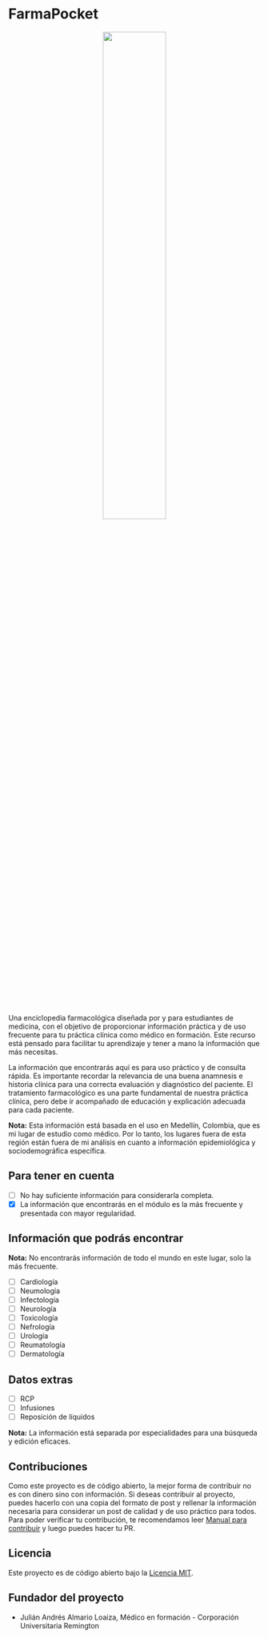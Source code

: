 # FarmaPocket

<p align="center">
  <img src="https://user-images.githubusercontent.com/102930875/184941638-d1b30461-4f3d-4169-8d6a-a6c2483a26eb.png" width="50%">
</p>

Una enciclopedia farmacológica diseñada por y para estudiantes de medicina, con el objetivo de proporcionar información práctica y de uso frecuente para tu práctica clínica como médico en formación. Este recurso está pensado para facilitar tu aprendizaje y tener a mano la información que más necesitas.

La información que encontrarás aquí es para uso práctico y de consulta rápida. Es importante recordar la relevancia de una buena anamnesis e historia clínica para una correcta evaluación y diagnóstico del paciente. El tratamiento farmacológico es una parte fundamental de nuestra práctica clínica, pero debe ir acompañado de educación y explicación adecuada para cada paciente.

**Nota:** Esta información está basada en el uso en Medellín, Colombia, que es mi lugar de estudio como médico. Por lo tanto, los lugares fuera de esta región están fuera de mi análisis en cuanto a información epidemiológica y sociodemográfica específica.

## Para tener en cuenta

- [ ] No hay suficiente información para considerarla completa.
- [x] La información que encontrarás en el módulo es la más frecuente y presentada con mayor regularidad.

## Información que podrás encontrar

**Nota:** No encontrarás información de todo el mundo en este lugar, solo la más frecuente.

- [ ] Cardiología
- [ ] Neumología
- [ ] Infectología
- [ ] Neurología
- [ ] Toxicología
- [ ] Nefrología
- [ ] Urología
- [ ] Reumatología
- [ ] Dermatología

## Datos extras

- [ ] RCP
- [ ] Infusiones
- [ ] Reposición de líquidos

**Nota:** La información está separada por especialidades para una búsqueda y edición eficaces.

## Contribuciones

Como este proyecto es de código abierto, la mejor forma de contribuir no es con dinero sino con información. Si deseas contribuir al proyecto, puedes hacerlo con una copia del formato de post y rellenar la información necesaria para considerar un post de calidad y de uso práctico para todos. Para poder verificar tu contribución, te recomendamos leer [Manual para contribuir](./CONTRIBUTING.md) y luego puedes hacer tu PR.

## Licencia

Este proyecto es de código abierto bajo la [Licencia MIT](LICENSE).

## Fundador del proyecto

- Julián Andrés Almario Loaiza, Médico en formación - Corporación Universitaria Remington